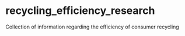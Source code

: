 # recycling_efficiency_research
Collection of information regarding the efficiency of consumer recycling
